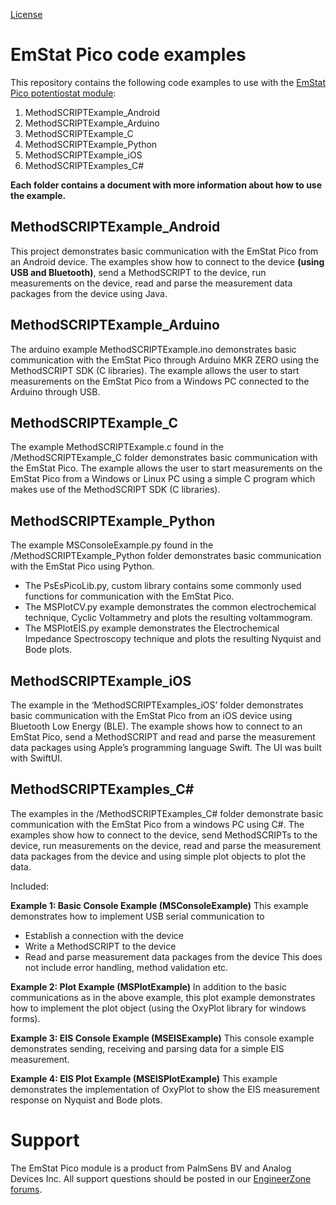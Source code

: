[License](https://github.com/palmsens/emstatpico/blob/master/LICENSE)

# EmStat Pico code examples
This repository contains the following code examples to use with the [EmStat Pico potentiostat module](http://www.emstatpico.com):

1. MethodSCRIPTExample_Android
1. MethodSCRIPTExample_Arduino
1. MethodSCRIPTExample_C
1. MethodSCRIPTExample_Python
1. MethodSCRIPTExample_iOS
1. MethodSCRIPTExamples_C#

**Each folder contains a document with more information about how to use the example.**

##  MethodSCRIPTExample_Android
This project demonstrates basic communication with the EmStat Pico from an Android device. The examples show how to connect to the device **(using USB and Bluetooth)**, send a MethodSCRIPT to the device, run measurements on the device, read and parse the measurement data packages from the device using Java.

## MethodSCRIPTExample_Arduino
The arduino example MethodSCRIPTExample.ino demonstrates basic communication with the EmStat Pico through Arduino MKR ZERO using the MethodSCRIPT SDK (C libraries). The example allows the user to start measurements on the EmStat Pico from a Windows PC connected to the Arduino through USB.

## MethodSCRIPTExample_C
The example MethodSCRIPTExample.c found in the /MethodSCRIPTExample_C folder demonstrates basic communication with the EmStat Pico. The example allows the user to start measurements on the EmStat Pico from a Windows or Linux PC using a simple C program which makes use of the MethodSCRIPT SDK (C libraries). 

## MethodSCRIPTExample_Python
The example MSConsoleExample.py found in the /MethodSCRIPTExample_Python folder demonstrates basic communication with the EmStat Pico using Python.
* The PsEsPicoLib.py, custom library contains some commonly used functions for communication with the EmStat Pico.
* The MSPlotCV.py example demonstrates the common electrochemical technique, Cyclic Voltammetry and plots the resulting voltammogram. 
* The MSPlotEIS.py example demonstrates the Electrochemical Impedance Spectroscopy technique and plots the resulting Nyquist and Bode plots.

## MethodSCRIPTExample_iOS
The example in the ‘MethodSCRIPTExamples_iOS’ folder demonstrates basic communication with the EmStat Pico from an iOS device using Bluetooth Low Energy (BLE). The example shows how to connect to an EmStat Pico, send a MethodSCRIPT and read and parse the measurement data packages using Apple’s programming language Swift. The UI was built with SwiftUI.

## MethodSCRIPTExamples_C#
The examples in the /MethodSCRIPTExamples_C# folder demonstrate basic communication with the EmStat Pico from a windows PC using C#. The examples show how to connect to the device, send MethodSCRIPTs to the device, run measurements on the device, read and parse the measurement data packages from the device and using simple plot objects to plot the data.

Included:

**Example 1: Basic Console Example (MSConsoleExample)**
This example demonstrates how to implement USB serial communication to
* Establish a connection with the device
* Write a MethodSCRIPT to the device
* Read and parse measurement data packages from the device
This does not include error handling, method validation etc.

**Example 2: Plot Example (MSPlotExample)**
In addition to the basic communications as in the above example, this plot example demonstrates how to implement the plot object (using the OxyPlot library for windows forms).

**Example 3: EIS Console Example (MSEISExample)**
This console example demonstrates sending, receiving and parsing data for a simple EIS measurement.

**Example 4: EIS Plot Example (MSEISPlotExample)**
This example demonstrates the implementation of OxyPlot to show the EIS measurement response on Nyquist and Bode plots.

# Support #
The EmStat Pico module is a product from PalmSens BV and Analog Devices Inc.
All support questions should be posted in our [EngineerZone forums](https://ez.analog.com/partnerzone/palmsens/). 

